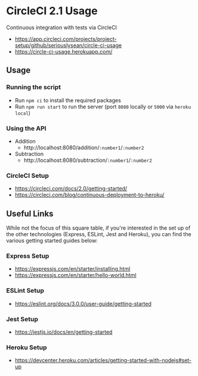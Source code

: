 # CircleCI 2.1 Usage

Continuous integration with tests via CircleCI

* https://app.circleci.com/projects/project-setup/github/seriouslysean/circle-ci-usage
* https://circle-ci-usage.herokuapp.com/

## Usage

### Running the script

* Run `npm ci` to install the required packages
* Run `npm run start` to run the server (port `8080` locally or `5000` via `heroku local`)

### Using the API

* Addition
  * http://localhost:8080/addition/`:number1`/`:number2`
* Subtraction
  * http://localhost:8080/subtraction/`:number1`/`:number2`

### CircleCI Setup

* https://circleci.com/docs/2.0/getting-started/
* https://circleci.com/blog/continuous-deployment-to-heroku/

## Useful Links

While not the focus of this square table, if you're interested in the set up of the other technologies (Express, ESLint, Jest and Heroku), you can find the various getting started guides below:

### Express Setup

* https://expressjs.com/en/starter/installing.html
* https://expressjs.com/en/starter/hello-world.html

### ESLint Setup

* https://eslint.org/docs/3.0.0/user-guide/getting-started

### Jest Setup

* https://jestjs.io/docs/en/getting-started

### Heroku Setup

* https://devcenter.heroku.com/articles/getting-started-with-nodejs#set-up
